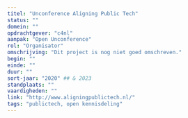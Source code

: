 ```yaml
---
titel: "Unconference Aligning Public Tech"
status: ""
domein: ""
opdrachtgever: "c4nl"
aanpak: "Open Unconference"
rol: "Organisator"
omschrijving: "Dit project is nog niet goed omschreven."
begin: ""
einde: ""
duur: ""
sort-jaar: "2020" ## & 2023
standplaats: ""
vaardigheden: ""
link: "http://www.aligningpublictech.nl/"
tags: "publictech, open kennisdeling"
---
```

